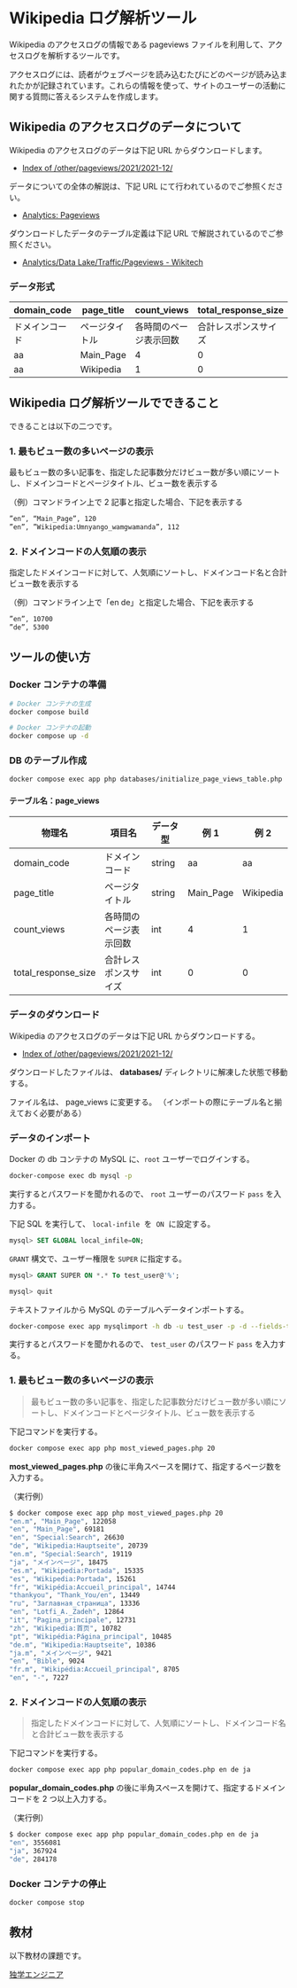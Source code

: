 # Wikipedia ログ解析ツール

Wikipedia のアクセスログの情報である pageviews ファイルを利用して、アクセスログを解析するツールです。

アクセスログには、読者がウェブページを読み込むたびにどのページが読み込まれたかが記録されています。これらの情報を使って、サイトのユーザーの活動に関する質問に答えるシステムを作成します。

## Wikipedia のアクセスログのデータについて

Wikipedia のアクセスログのデータは下記 URL からダウンロードします。

- [Index of /other/pageviews/2021/2021-12/](https://dumps.wikimedia.org/other/pageviews/2021/2021-12/)

データについての全体の解説は、下記 URL にて行われているのでご参照ください。

- [Analytics: Pageviews](https://dumps.wikimedia.org/other/pageviews/readme.html)

ダウンロードしたデータのテーブル定義は下記 URL で解説されているのでご参照ください。

- [Analytics/Data Lake/Traffic/Pageviews - Wikitech](https://wikitech.wikimedia.org/wiki/Analytics/Data_Lake/Traffic/Pageviews)

### データ形式

| domain_code    | page_title     | count_views            | total_response_size  |
| -------------- | -------------- | ---------------------- | -------------------- |
| ドメインコード | ページタイトル | 各時間のページ表示回数 | 合計レスポンスサイズ |
| aa             | Main_Page      | 4                      | 0                    |
| aa             | Wikipedia      | 1                      | 0                    |

## Wikipedia ログ解析ツールでできること

できることは以下の二つです。

### 1. 最もビュー数の多いページの表示

最もビュー数の多い記事を、指定した記事数分だけビュー数が多い順にソートし、ドメインコードとページタイトル、ビュー数を表示する

（例）コマンドライン上で 2 記事と指定した場合、下記を表示する

```bash
”en”, “Main_Page”, 120
”en”, ”Wikipedia:Umnyango_wamgwamanda”, 112
```

### 2. ドメインコードの人気順の表示

指定したドメインコードに対して、人気順にソートし、ドメインコード名と合計ビュー数を表示する

（例）コマンドライン上で「en de」と指定した場合、下記を表示する

```bash
”en”, 10700
”de”, 5300
```

## ツールの使い方

### Docker コンテナの準備

```bash
# Docker コンテナの生成
docker compose build

# Docker コンテナの起動
docker compose up -d
```

### DB のテーブル作成

```bash
docker compose exec app php databases/initialize_page_views_table.php
```

#### テーブル名：page_views

| 物理名              | 項目名                 | データ型 | 例 1      | 例 2      |
| ------------------- | ---------------------- | -------- | --------- | --------- |
| domain_code         | ドメインコード         | string   | aa        | aa        |
| page_title          | ページタイトル         | string   | Main_Page | Wikipedia |
| count_views         | 各時間のページ表示回数 | int      | 4         | 1         |
| total_response_size | 合計レスポンスサイズ   | int      | 0         | 0         |

### データのダウンロード

Wikipedia のアクセスログのデータは下記 URL からダウンロードする。

- [Index of /other/pageviews/2021/2021-12/](https://dumps.wikimedia.org/other/pageviews/2021/2021-12/)

ダウンロードしたファイルは、 **databases/** ディレクトリに解凍した状態で移動する。

ファイル名は、 page_views に変更する。 （インポートの際にテーブル名と揃えておく必要がある）

### データのインポート

Docker の db コンテナの MySQL に、`root` ユーザーでログインする。

```bash
docker-compose exec db mysql -p
```

実行するとパスワードを聞かれるので、 `root` ユーザーのパスワード `pass` を入力する。

下記 SQL を実行して、 `local-infile`  を  `ON`  に設定する。

```sql
mysql> SET GLOBAL local_infile=ON;
```

`GRANT` 構文で、ユーザー権限を `SUPER` に指定する。

```sql
mysql> GRANT SUPER ON *.* To test_user@'%';
```

```sql
mysql> quit
```

テキストファイルから MySQL のテーブルへデータインポートする。

```bash
docker-compose exec app mysqlimport -h db -u test_user -p -d --fields-terminated-by=' ' --local test_database databases/page_views
```

実行するとパスワードを聞かれるので、 `test_user` のパスワード `pass` を入力する。

### 1. 最もビュー数の多いページの表示

> 最もビュー数の多い記事を、指定した記事数分だけビュー数が多い順にソートし、ドメインコードとページタイトル、ビュー数を表示する

下記コマンドを実行する。

```bash
docker compose exec app php most_viewed_pages.php 20
```

**most_viewed_pages.php** の後に半角スペースを開けて、指定するページ数を入力する。

（実行例）

```bash
$ docker compose exec app php most_viewed_pages.php 20
"en.m", "Main_Page", 122058
"en", "Main_Page", 69181
"en", "Special:Search", 26630
"de", "Wikipedia:Hauptseite", 20739
"en.m", "Special:Search", 19119
"ja", "メインページ", 18475
"es.m", "Wikipedia:Portada", 15335
"es", "Wikipedia:Portada", 15261
"fr", "Wikipédia:Accueil_principal", 14744
"thankyou", "Thank_You/en", 13449
"ru", "Заглавная_страница", 13336
"en", "Lotfi_A._Zadeh", 12864
"it", "Pagina_principale", 12731
"zh", "Wikipedia:首页", 10782
"pt", "Wikipédia:Página_principal", 10485
"de.m", "Wikipedia:Hauptseite", 10386
"ja.m", "メインページ", 9421
"en", "Bible", 9024
"fr.m", "Wikipédia:Accueil_principal", 8705
"en", "-", 7227
```

### 2. ドメインコードの人気順の表示

> 指定したドメインコードに対して、人気順にソートし、ドメインコード名と合計ビュー数を表示する

下記コマンドを実行する。

```bash
docker compose exec app php popular_domain_codes.php en de ja
```

**popular_domain_codes.php** の後に半角スペースを開けて、指定するドメインコードを 2 つ以上入力する。

（実行例）

```bash
$ docker compose exec app php popular_domain_codes.php en de ja
"en", 3556081
"ja", 367924
"de", 284178
```

### Docker コンテナの停止

```bash
docker compose stop
```

## 教材

以下教材の課題です。

[独学エンジニア](https://dokugaku-engineer.com/)
